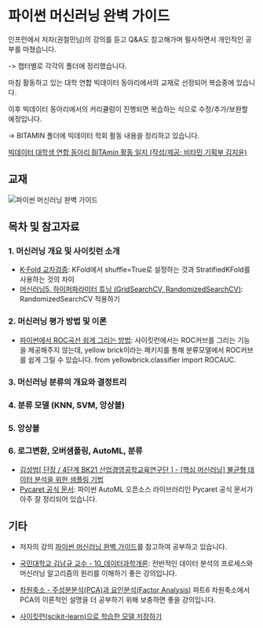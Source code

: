 # 파이썬 머신러닝 완벽 가이드

인프런에서 저자(권철민님)의 강의를 듣고 Q&A도 참고해가며 필사하면서 개인적인 공부를 마쳤습니다.

-> 챕터별로 각각의 폴더에 정리했습니다.

마침 활동하고 있는 대학 연합 빅데이터 동아리에서의 교재로 선정되어 복습중에 있습니다.

이후 빅데이터 동아리에서의 커리큘럼이 진행되면 복습하는 식으로 수정/추가/보완할 예정입니다.

-> BITAMIN 폴더에 빅데이터 학회 활동 내용을 정리하고 있습니다.

[빅데이터 대학생 연합 동아리 BITAmin 활동 일지 (작성/제공: 비타민 기획부 김지윤)](https://cafe.naver.com/bitamin123/1685)

## 교재
![파이썬 머신러닝 완벽 가이드](https://user-images.githubusercontent.com/69614150/90767474-3f64f780-e328-11ea-8dc0-74147960f328.jpg)

## 목차 및 참고자료
### 1. 머신러닝 개요 및 사이킷런 소개
- [K-Fold 교차검증](https://velog.io/@skyepodium/K-Fold-%EA%B5%90%EC%B0%A8%EA%B2%80%EC%A6%9D): KFold에서 shuffle=True로 설정하는 것과 StratifiedKFold를 사용하는 것의 차이
- [머신러닝5. 하이퍼파라미터 튜닝 (GridSearchCV, RandomizedSearchCV)](https://blog.naver.com/dalgoon02121/222103377185): RandomizedSearchCV 적용하기

### 2. 머신러닝 평가 방법 및 이론
- [파이썬에서 ROC곡선 쉽게 그리는 방법](https://www.scikit-yb.org/en/latest/api/classifier/rocauc.html): 사이킷런에서는 ROC커브를 그리는 기능을 제공해주지 않는데, yellow brick이라는 패키지를 통해 분류모델에서 ROC커브를 쉽게 그릴 수 있습니다. from yellowbrick.classifier import ROCAUC.

### 3. 머신러닝 분류의 개요와 결정트리

### 4. 분류 모델 (KNN, SVM, 앙상블)

### 5. 앙상블

### 6. 로그변환, 오버샘플링, AutoML, 분류 
- [김성범[ 단장 / 4단계 BK21 산업경영공학교육연구단 ] - [핵심 머신러닝] 불균형 데이터 분석을 위한 샘플링 기법](https://www.youtube.com/watch?v=Vhwz228VrIk)
- [Pycaret 공식 문서](https://pycaret.readthedocs.io/en/latest/index.html#): 파이썬 AutoML 오픈소스 라이브러리인 Pycaret 공식 문서가 아주 잘 정리되어 있습니다.

## 기타
- 저자의 강의 [파이썬 머신러닝 완벽 가이드](https://www.inflearn.com/course/%ED%8C%8C%EC%9D%B4%EC%8D%AC-%EB%A8%B8%EC%8B%A0%EB%9F%AC%EB%8B%9D-%EC%99%84%EB%B2%BD%EA%B0%80%EC%9D%B4%EB%93%9C)를 참고하여 공부하고 있습니다.

- [국민대학교 김남규 교수 - 10_데이터과학개론](https://www.youtube.com/playlist?list=PLg_wJlcMiuKvNOT6H0dWEDmMHtfiC8yru): 전반적인 데이터 분석의 프로세스와 머신러닝 알고리즘의 원리를 이해하기 좋은 강의입니다.

- [차원축소 - 주성분분석(PCA)과 요인분석(Factor Analysis)](https://www.youtube.com/playlist?list=PLalb9l0_6WAqC_ytofaE-Q4SPsqgT3EmJ) 파트6 차원축소에서 PCA의 이론적인 설명을 더 공부하기 위해 보충하면 좋을 강의입니다.

- [사이킷런(scikit-learn)으로 학습한 모델 저장하기](https://gaussian37.github.io/ml-sklearn-saving-model/)
